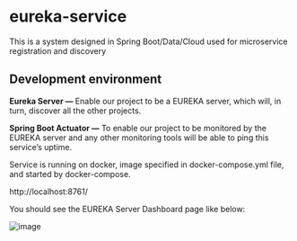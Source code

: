 # eureka-service
This is a system designed in Spring Boot/Data/Cloud used for microservice registration and discovery

## Development environment

**Eureka Server —** Enable our project to be a EUREKA server, which will, in turn, discover all the other projects.

**Spring Boot Actuator —**  To enable our project to be monitored by the EUREKA server and any other monitoring tools will be able to ping this service’s uptime.

 Service is running on docker, image specified in docker-compose.yml file, and started by docker-compose.
 
 http://localhost:8761/
 
 You should see the EUREKA Server Dashboard page like below:
 
![image](https://user-images.githubusercontent.com/100357322/157353564-f2a67ea4-830c-4dd5-b09e-2c22c5a17ec8.png)

